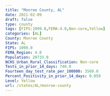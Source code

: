 ```yaml
---
title: "Monroe County, AL"
date: 2021-02-09
draft: false
type: county
tags: [FIPS:1099.0,FEMA:4.0,Non-core,Yellow]
categories: [AL]
County: Monroe County
State: AL
FIPS: 1099.0
FEMA_Region: 4.0
Population: 20733.0
NCHS_Urban_Rural_Classification: Non-core
Tests_in_prior_14_days: 740.0
Fourteen_day_test_rate_per_100000: 3569.0
Percent_Positivity_in_prior_14_days: 0.059
Level: Yellow
url: /states/AL/monroe-county
---
```



